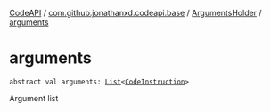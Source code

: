 [CodeAPI](../../index.md) / [com.github.jonathanxd.codeapi.base](../index.md) / [ArgumentsHolder](index.md) / [arguments](.)

# arguments

`abstract val arguments: `[`List`](https://kotlinlang.org/api/latest/jvm/stdlib/kotlin.collections/-list/index.html)`<`[`CodeInstruction`](../../com.github.jonathanxd.codeapi/-code-instruction.md)`>`

Argument list


